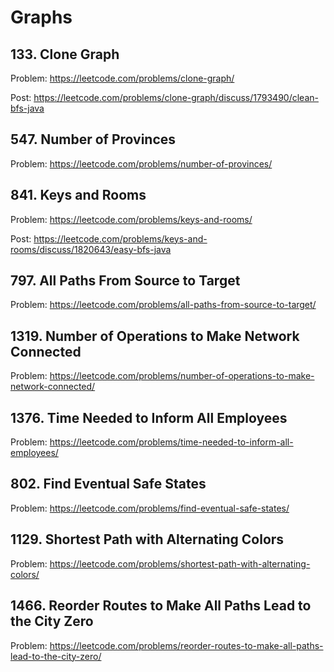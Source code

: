 # Graphs

## 133. Clone Graph

Problem: https://leetcode.com/problems/clone-graph/

Post: https://leetcode.com/problems/clone-graph/discuss/1793490/clean-bfs-java

## 547. Number of Provinces

Problem: https://leetcode.com/problems/number-of-provinces/

## 841. Keys and Rooms

Problem: https://leetcode.com/problems/keys-and-rooms/

Post: https://leetcode.com/problems/keys-and-rooms/discuss/1820643/easy-bfs-java

## 797. All Paths From Source to Target

Problem: https://leetcode.com/problems/all-paths-from-source-to-target/

## 1319. Number of Operations to Make Network Connected

Problem: https://leetcode.com/problems/number-of-operations-to-make-network-connected/

## 1376. Time Needed to Inform All Employees

Problem: https://leetcode.com/problems/time-needed-to-inform-all-employees/

## 802. Find Eventual Safe States

Problem: https://leetcode.com/problems/find-eventual-safe-states/

## 1129. Shortest Path with Alternating Colors

Problem: https://leetcode.com/problems/shortest-path-with-alternating-colors/

## 1466. Reorder Routes to Make All Paths Lead to the City Zero

Problem: https://leetcode.com/problems/reorder-routes-to-make-all-paths-lead-to-the-city-zero/
